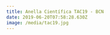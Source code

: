 ```yaml
---
title: Anella Científica TAC19 - BCN
date: 2019-06-20T07:58:28.630Z
image: /media/tac19.jpg
---
```


